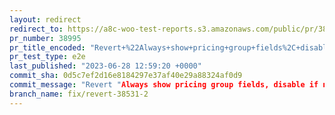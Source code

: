 ```yaml
---
layout: redirect
redirect_to: https://a8c-woo-test-reports.s3.amazonaws.com/public/pr/38995/e2e/index.html
pr_number: 38995
pr_title_encoded: "Revert+%22Always+show+pricing+group+fields%2C+disable+if+not+available+for+a+product+type+%28%2338531%29%22"
pr_test_type: e2e
last_published: "2023-06-28 12:59:20 +0000"
commit_sha: 0d5c7ef2d16e8184297e37af40e29a88324af0d9
commit_message: "Revert "Always show pricing group fields, disable if not available fo…"
branch_name: fix/revert-38531-2
---
```

